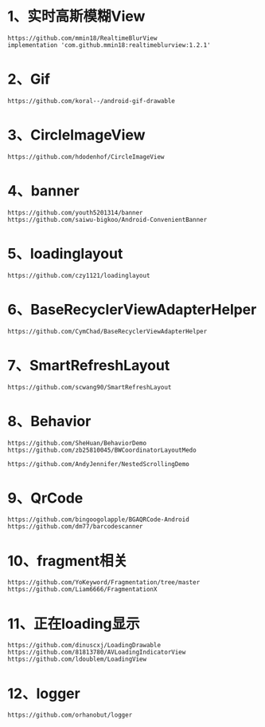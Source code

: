 # 1、实时高斯模糊View

```
https://github.com/mmin18/RealtimeBlurView
implementation 'com.github.mmin18:realtimeblurview:1.2.1'
```

# 2、Gif

```
https://github.com/koral--/android-gif-drawable
```

# 3、CircleImageView

```
https://github.com/hdodenhof/CircleImageView
```

# 4、banner

```
https://github.com/youth5201314/banner
https://github.com/saiwu-bigkoo/Android-ConvenientBanner
```

# 5、loadinglayout

```
https://github.com/czy1121/loadinglayout
```

# 6、BaseRecyclerViewAdapterHelper

```
https://github.com/CymChad/BaseRecyclerViewAdapterHelper
```

# 7、SmartRefreshLayout

```
https://github.com/scwang90/SmartRefreshLayout
```

# 8、Behavior

```
https://github.com/SheHuan/BehaviorDemo
https://github.com/zb25810045/BWCoordinatorLayoutMedo
```

```
https://github.com/AndyJennifer/NestedScrollingDemo
```

# 9、QrCode

```
https://github.com/bingoogolapple/BGAQRCode-Android
https://github.com/dm77/barcodescanner
```

# 10、fragment相关

```
https://github.com/YoKeyword/Fragmentation/tree/master
https://github.com/Liam6666/FragmentationX
```

# 11、正在loading显示

```
https://github.com/dinuscxj/LoadingDrawable
https://github.com/81813780/AVLoadingIndicatorView
https://github.com/ldoublem/LoadingView
```

# 12、logger

```
https://github.com/orhanobut/logger
```

